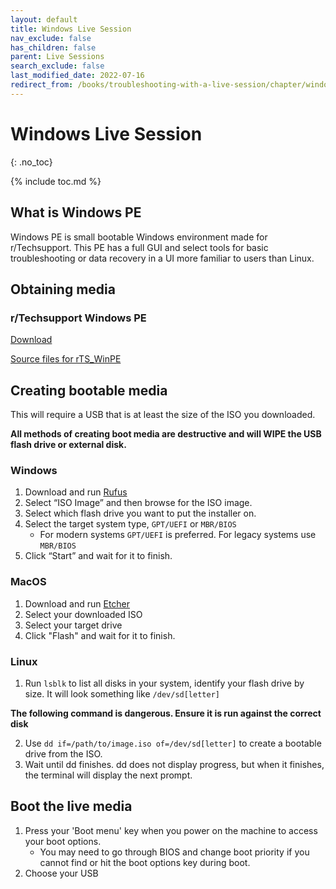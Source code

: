 ```yaml
---
layout: default
title: Windows Live Session
nav_exclude: false
has_children: false
parent: Live Sessions
search_exclude: false
last_modified_date: 2022-07-16
redirect_from: /books/troubleshooting-with-a-live-session/chapter/windows-pe
---
```

# Windows Live Session
{: .no_toc}

{% include toc.md %}
## What is Windows PE

Windows PE is small bootable Windows environment made for r/Techsupport. This PE has a full GUI and select tools for basic troubleshooting or data recovery in a UI more familiar to users than Linux.

## Obtaining media
### r/Techsupport Windows PE

[Download](https://github.com/r-Techsupport/rTS_WinPe/releases/latest/download/rTS_WinPE.iso)

[Source files for rTS_WinPE](https://github.com/r-Techsupport/rTS_WinPe)

## Creating bootable media
This will require a USB that is at least the size of the ISO you downloaded.

**All methods of creating boot media are destructive and will WIPE the USB flash drive or external disk.**

### Windows
1. Download and run [Rufus](https://rufus.ie/)
2. Select “ISO Image” and then browse for the ISO image.
3. Select which flash drive you want to put the installer on.
4. Select the target system type, `GPT/UEFI` or `MBR/BIOS` 
	* For modern systems `GPT/UEFI` is preferred. For legacy systems use `MBR/BIOS`
5. Click “Start” and wait for it to finish.

### MacOS
1. Download and run [Etcher](https://www.balena.io/etcher/)
2. Select your downloaded ISO
3. Select your target drive
4. Click "Flash" and wait for it to finish.

### Linux
1. Run `lsblk` to list all disks in your system, identify your flash drive by size. It will look something like `/dev/sd[letter]`

**The following command is dangerous. Ensure it is run against the correct disk**

2. Use `dd if=/path/to/image.iso of=/dev/sd[letter]` to create a bootable drive from the ISO.
3. Wait until dd finishes. dd does not display progress, but when it finishes, the terminal will display the next prompt.

## Boot the live media
1. Press your 'Boot menu' key when you power on the machine to access your boot options.
	* You may need to go through BIOS and change boot priority if you cannot find or hit the boot options key during boot.
2. Choose your USB
